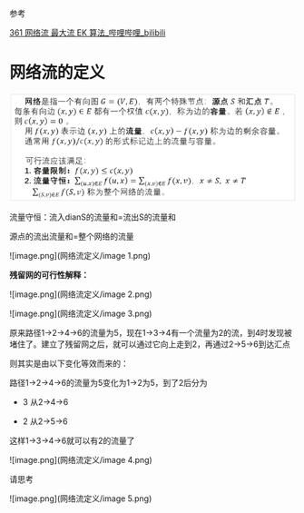 参考

[361 网络流 最大流 EK 算法_哔哩哔哩_bilibili](https://www.bilibili.com/video/BV1o94y1271C/?spm_id_from=333.999.0.0&vd_source=f45ea4e1e4b3b73d5f07c57b46c43aba)

# 网络流的定义

![image.png](网络流定义/image.png)

流量守恒：流入dianS的流量和=流出S的流量和

源点的流出流量和=整个网络的流量

![image.png](网络流定义/image 1.png)

**残留网的可行性解释：**





![image.png](网络流定义/image 2.png)



![image.png](网络流定义/image 3.png)

原来路径1→2→4→6的流量为5，现在1→3→4有一个流量为2的流，到4时发现被堵住了。建立了残留网之后，就可以通过它向上走到2，再通过2→5→6到达汇点

则其实是由以下变化等效而来的：

路径1→2→4→6的流量为5变化为1→2为5，到了2后分为

- 3 从2→4→6

- 2 从2→5→6

这样1→3→4→6就可以有2的流量了

![image.png](网络流定义/image 4.png)

请思考



![image.png](网络流定义/image 5.png)

